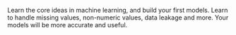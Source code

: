 Learn the core ideas in machine learning, and build your first models.
Learn to handle missing values, non-numeric values, data leakage and more. Your models will be more accurate and useful.

